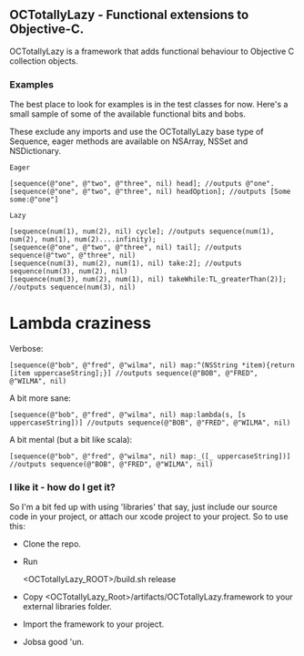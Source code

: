 ## OCTotallyLazy - Functional extensions to Objective-C.

OCTotallyLazy is a framework that adds functional behaviour to Objective C collection objects.

### Examples

The best place to look for examples is in the test classes for now. Here's a small sample of some of the available functional bits and bobs.

These exclude any imports and use the OCTotallyLazy base type of Sequence, eager methods are available on NSArray, NSSet and NSDictionary.

    Eager
    
    [sequence(@"one", @"two", @"three", nil) head]; //outputs @"one".
    [sequence(@"one", @"two", @"three", nil) headOption]; //outputs [Some some:@"one"]

    Lazy

    [sequence(num(1), num(2), nil) cycle]; //outputs sequence(num(1), num(2), num(1), num(2)....infinity);
    [sequence(@"one", @"two", @"three", nil) tail]; //outputs sequence(@"two", @"three", nil)
    [sequence(num(3), num(2), num(1), nil) take:2]; //outputs sequence(num(3), num(2), nil)
    [sequence(num(3), num(2), num(1), nil) takeWhile:TL_greaterThan(2)]; //outputs sequence(num(3), nil)

# Lambda craziness

Verbose:

    [sequence(@"bob", @"fred", @"wilma", nil) map:^(NSString *item){return [item uppercaseString];}] //outputs sequence(@"BOB", @"FRED", @"WILMA", nil)

A bit more sane:

    [sequence(@"bob", @"fred", @"wilma", nil) map:lambda(s, [s uppercaseString])] //outputs sequence(@"BOB", @"FRED", @"WILMA", nil)

A bit mental (but a bit like scala):

    [sequence(@"bob", @"fred", @"wilma", nil) map:_([_ uppercaseString])] //outputs sequence(@"BOB", @"FRED", @"WILMA", nil)


### I like it - how do I get it?

So I'm a bit fed up with using 'libraries' that say, just include our source code in your project, or attach our xcode project to your project. So to use this:

- Clone the repo.
- Run

    <OCTotallyLazy_ROOT>/build.sh release
    
- Copy <OCTotallyLazy_Root>/artifacts/OCTotallyLazy.framework to your external libraries folder.
- Import the framework to your project.
- Jobsa good 'un.
    
    